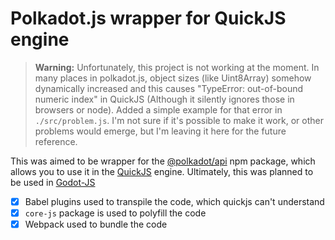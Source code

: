 # Polkadot.js wrapper for QuickJS engine

> **Warning:** Unfortunately, this project is not working at the moment. In many places in polkadot.js, object sizes (like Uint8Array) somehow dynamically increased and this causes "TypeError: out-of-bound numeric index" in QuickJS (Although it silently ignores those in browsers or node). Added a simple example for that error in `./src/problem.js`. I'm not sure if it's possible to make it work, or other problems would emerge, but I'm leaving it here for the future reference.

This was aimed to be wrapper for the [@polkadot/api](https://github.com/polkadot-js/api) npm package, which allows you to use it in the [QuickJS](https://bellard.org/quickjs/) engine. Ultimately, this was planned to be used in [Godot-JS](https://github.com/Geequlim/ECMAScript)

- [x] Babel plugins used to transpile the code, which quickjs can't understand
- [x] `core-js` package is used to polyfill the code
- [x] Webpack used to bundle the code
